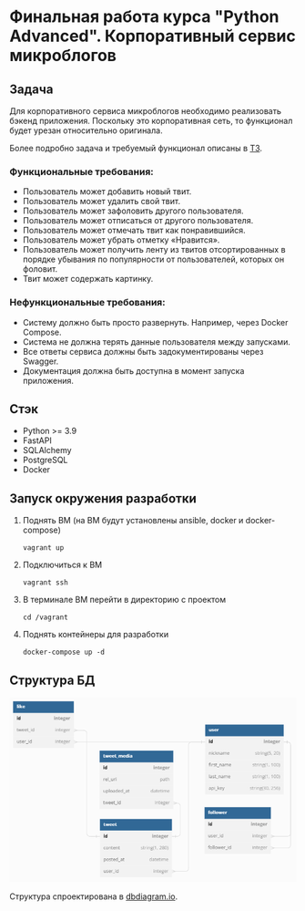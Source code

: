 # Финальная работа курса "Python Advanced". Корпоративный сервис микроблогов

## Задача
Для корпоративного сервиса микроблогов необходимо реализовать бэкенд приложения. Поскольку это корпоративная сеть, то функционал будет урезан относительно оригинала.

Более подробно задача и требуемый функционал описаны в [ТЗ](docs/tt/technical_task.pdf).

### Функциональные требования:
* Пользователь может добавить новый твит.
* Пользователь может удалить свой твит.
* Пользователь может зафоловить другого пользователя.
* Пользователь может отписаться от другого пользователя.
* Пользователь может отмечать твит как понравившийся.
* Пользователь может убрать отметку «Нравится».
* Пользователь может получить ленту из твитов отсортированных в порядке убывания по популярности от пользователей, которых он фоловит.
* Твит может содержать картинку.

### Нефункциональные требования:
* Систему должно быть просто развернуть. Например, через Docker Compose.
* Система не должна терять данные пользователя между запусками.
* Все ответы сервиса должны быть задокументированы через Swagger.
* Документация должна быть доступна в момент запуска приложения.

## Стэк
* Python >= 3.9
* FastAPI
* SQLAlchemy
* PostgreSQL
* Docker

## Запуск окружения разработки
1. Поднять ВМ (на ВМ будут установлены ansible, docker и docker-compose)
   ```shell
   vagrant up
   ```

2. Подключиться к ВМ
   ```shell
   vagrant ssh
   ```
   
3. В терминале ВМ перейти в директорию с проектом
   ```shell
   cd /vagrant
   ```
   
3. Поднять контейнеры для разработки
   ```shell
   docker-compose up -d
   ```

## Структура БД

![структура бд](docs/imgs/db-structure.png)

Структура спроектирована в [dbdiagram.io](https://dbdiagram.io/d/644b964bdca9fb07c433064b).
